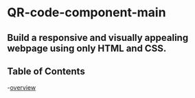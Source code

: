# QR-code-component-main
## Build a responsive and visually appealing webpage using only HTML and CSS.

## Table of Contents
-[overview](#overview)